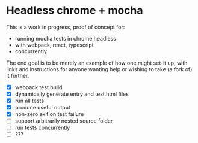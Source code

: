 # Headless chrome + mocha
This is a work in progress, proof of concept for:
- running mocha tests in chrome headless
- with webpack, react, typescript
- concurrently

The end goal is to be merely an example of how one might set-it up, with links and instructions for anyone wanting help or wishing to take (a fork of) it further.

- [x] webpack test build
- [x] dynamically generate entry and test.html files
- [x] run all tests
- [x] produce useful output
- [x] non-zero exit on test failure
- [ ] support arbitrarily nested source folder
- [ ] run tests concurrently
- [ ] ???
